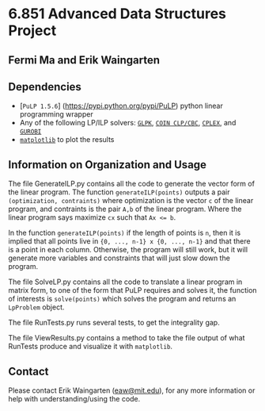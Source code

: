 6.851 Advanced Data Structures Project
======================================

Fermi Ma and Erik Waingarten
----------------------------

## Dependencies

* [`PuLP 1.5.6`] (https://pypi.python.org/pypi/PuLP) python linear programming wrapper
* Any of the following LP/ILP solvers: [`GLPK`](http://www.gnu.org/software/glpk/), [`COIN CLP/CBC`](http://www.coin-or.org/projects/), [`CPLEX`](http://www-01.ibm.com/software/commerce/optimization/cplex-optimizer/), and [`GUROBI`](http://www.gurobi.com/)
* [`matplotlib`](http://matplotlib.org/) to plot the results

## Information on Organization and Usage

The file GenerateILP.py contains all the code to generate the vector form of the linear program. The function `generateILP(points)` outputs a pair `(optimization, contraints)` where optimization is the vector `c` of the linear program, and contraints is the pair `A,b` of the linear program. Where the linear program says maximize `cx` such that `Ax <= b`.

In the function `generateILP(points)` if the length of points is `n`, then it is implied that all points live in `{0, ..., n-1} x {0, ..., n-1}` and that there is a point in each column. Otherwise, the program will still work, but it will generate more variables and constraints that will just slow down the program.

The file SolveLP.py contains all the code to translate a linear program in matrix form, to one of the form that PuLP requires and solves it, the function of interests is `solve(points)` which solves the program and returns an `LpProblem` object.

The file RunTests.py runs several tests, to get the integrality gap. 

The file ViewResults.py contains a method to take the file output of what RunTests produce and visualize it with `matplotlib`.

## Contact

Please contact Erik Waingarten (eaw@mit.edu), for any more information or help with understanding/using the code.